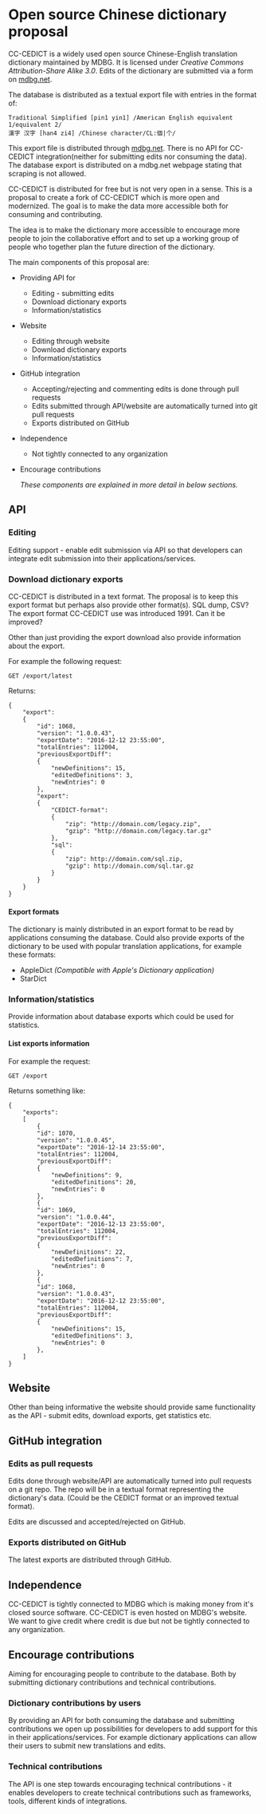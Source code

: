 # Open source Chinese dictionary proposal
CC-CEDICT is a widely used open source Chinese-English translation dictionary maintained by MDBG. It is licensed under *Creative Commons Attribution-Share Alike 3.0*. Edits of the dictionary are submitted via a form on [mdbg.net](https://cc-cedict.org/editor/editor.php). 

The database is distributed as a textual export file with entries in the format of:
```
Traditional Simplified [pin1 yin1] /American English equivalent 1/equivalent 2/
漢字 汉字 [han4 zi4] /Chinese character/CL:個|个/
```
This export file is distributed through [mdbg.net](https://www.mdbg.net/chindict/chindict.php?page=cedict). There is no API for CC-CEDICT integration(neither for submitting edits nor consuming the data). The database export is distributed on a mdbg.net webpage stating that scraping is not allowed.

CC-CEDICT is distributed for free but is not very open in a sense. This is a proposal to create a fork of CC-CEDICT which is more open and modernized. The goal is to make the data more accessible both for consuming and contributing.

The idea is to make the dictionary more accessible to encourage more people to join the collaborative effort and to set up a working group of people who together plan the future direction of the dictionary.

The main components of this proposal are:

* Providing API for
  * Editing - submitting edits
  * Download dictionary exports
  * Information/statistics
* Website
  * Editing through website
  * Download dictionary exports
  * Information/statistics
* GitHub integration
  * Accepting/rejecting and commenting edits is done through pull requests
  * Edits submitted through API/website are automatically turned into git pull requests
  * Exports distributed on GitHub
* Independence
  * Not tightly connected to any organization
* Encourage contributions

  *These components are explained in more detail in below sections.*

## API
### Editing
Editing support - enable edit submission via API so that developers can integrate edit submission into their applications/services.


### Download dictionary exports
CC-CEDICT is distributed in a text format. The proposal is to keep this export format but perhaps also provide other format(s). SQL dump, CSV? The export format CC-CEDICT use was introduced 1991. Can it be improved?

Other than just providing the export download also provide information about the export.

For example the following request:

`GET /export/latest`

Returns:

```
{
	"export":
	{
		"id": 1068,
		"version": "1.0.0.43",
		"exportDate": "2016-12-12 23:55:00",
		"totalEntries": 112004,
		"previousExportDiff":
		{
			"newDefinitions": 15,
			"editedDefinitions": 3,
			"newEntries": 0
		},
		"export":
		{
			"CEDICT-format":
			{
				"zip": "http://domain.com/legacy.zip",
				"gzip": "http://domain.com/legacy.tar.gz"
			},
			"sql":
			{
				"zip": http://domain.com/sql.zip,
				"gzip": http://domain.com/sql.tar.gz
			}
		}
	}
}
```

#### Export formats
The dictionary is mainly distributed in an export format to be read by applications consuming the database. Could also provide exports of the dictionary to be used with popular translation applications, for example these formats:

 * AppleDict *(Compatible with Apple's Dictionary application)*
 * StarDict

### Information/statistics
Provide information about database exports which could be used for statistics.

#### List exports information
For example the request:

`GET /export`

Returns something like:

```
{
	"exports":
	[
		{
		"id": 1070,
		"version": "1.0.0.45",
		"exportDate": "2016-12-14 23:55:00",
		"totalEntries": 112004,
		"previousExportDiff":
		{
			"newDefinitions": 9,
			"editedDefinitions": 20,
			"newEntries": 0
		},
		{
		"id": 1069,
		"version": "1.0.0.44",
		"exportDate": "2016-12-13 23:55:00",
		"totalEntries": 112004,
		"previousExportDiff":
		{
			"newDefinitions": 22,
			"editedDefinitions": 7,
			"newEntries": 0
		},
		{
		"id": 1068,
		"version": "1.0.0.43",
		"exportDate": "2016-12-12 23:55:00",
		"totalEntries": 112004,
		"previousExportDiff":
		{
			"newDefinitions": 15,
			"editedDefinitions": 3,
			"newEntries": 0
		},
	]
}
```

## Website
Other than being informative the website should provide same functionality as the API - submit edits, download exports, get statistics etc.

## GitHub integration
### Edits as pull requests
Edits done through website/API are automatically turned into pull requests on a git repo. The repo will be in a textual format representing the dictionary's data. (Could be the CEDICT format or an improved textual format).

Edits are discussed and accepted/rejected on GitHub.

### Exports distributed on GitHub
The latest exports are distributed through GitHub.


## Independence
CC-CEDICT is tightly connected to MDBG which is making money from it's closed source software. CC-CEDICT is even hosted on MDBG's website. We want to give credit where credit is due but not be tightly connected to any organization.

## Encourage contributions
Aiming for encouraging people to contribute to the database. Both by submitting dictionary contributions and technical contributions.

### Dictionary contributions by users
By providing an API for both consuming the database and submitting contributions we open up possibilities for developers to add support for this in their applications/services. For example dictionary applications can allow their users to submit new translations and edits.

### Technical contributions
The API is one step towards encouraging technical contributions - it enables developers to create technical contributions such as frameworks, tools, different kinds of integrations.
